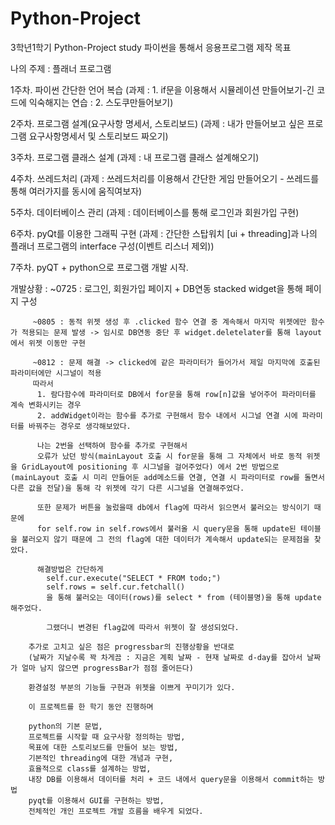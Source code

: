 # Python-Project

3학년1학기 Python-Project study
파이썬을 통해서 응용프로그램 제작 목표

나의 주제 : 플래너 프로그램

1주차. 파이썬 간단한 언어 복습
    (과제 : 1. if문을 이용해서 시뮬레이션 만들어보기-긴 코드에 익숙해지는 연습
          : 2. 스도쿠만들어보기)


2주차. 프로그램 설계(요구사항 명세서, 스토리보드)
    (과제 : 내가 만들어보고 싶은 프로그램 요구사항명세서 및 스토리보드 짜오기)


3주차. 프로그램 클래스 설계
    (과제 : 내 프로그램 클래스 설계해오기)


4주차. 쓰레드처리 
    (과제 : 쓰레드처리를 이용해서 간단한 게임 만들어오기 - 쓰레드를 통해 여러가지를 동시에 움직여보자)


5주차. 데이터베이스 관리
    (과제 : 데이터베이스를 통해 로그인과 회원가입 구현)


6주차. pyQt를 이용한 그래픽 구현
    (과제 : 간단한 스탑워치 [ui + threading]과
     나의 플래너 프로그램의 interface 구성(이벤트 리스너 제외))

7주차. pyQT + python으로 프로그램 개발 시작.

개발상황 : ~0725 : 로그인, 회원가입 페이지 + DB연동
                  stacked widget을 통해 페이지 구성

         ~0805 : 동적 위젯 생성 후 .clicked 함수 연결 중 계속해서 마지막 위젯에만 함수가 적용되는 문제 발생 -> 임시로 DB연동 중단 후 widget.deletelater를 통해 layout에서 위젯 이동만 구현

         ~0812 : 문제 해결 -> clicked에 같은 파라미터가 들어가서 제일 마지막에 호출된 파라미터에만 시그널이 적용
         따라서
          1. 람다함수에 파라미터로 DB에서 for문을 통해 row[n]값을 넣어주어 파라미터를 계속 변화시키는 경우
          2. addWidget이라는 함수를 추가로 구현해서 함수 내에서 시그널 연결 시에 파라미터를 바꿔주는 경우로 생각해보았다.

          나는 2번을 선택하여 함수를 추가로 구현해서 
          오류가 났던 방식(mainLayout 호출 시 for문을 통해 그 자체에서 바로 동적 위젯을 GridLayout에 positioning 후 시그널을 걸어주었다) 에서 2번 방법으로 (mainLayout 호출 시 미리 만들어둔 add메소드를 연결, 연결 시 파라미터로 row를 돌면서 다른 값을 전달)을 통해 각 위젯에 각기 다른 시그널을 연결해주었다.

          또한 문제가 버튼을 눌렀을때 db에서 flag에 따라서 읽으면서 불러오는 방식이기 때문에
          for self.row in self.rows에서 불러올 시 query문을 통해 update된 테이블을 불러오지 않기 때문에 그 전의 flag에 대한 데이터가 계속해서 update되는 문제점을 찾았다.

          해결방법은 간단하게
            self.cur.execute("SELECT * FROM todo;")
            self.rows = self.cur.fetchall()
            을 통해 불러오는 데이터(rows)를 select * from (테이블명)을 통해 update해주었다.

            그랬더니 변경된 flag값에 따라서 위젯이 잘 생성되었다.

        추가로 고치고 싶은 점은 progressbar의 진행상황을 반대로
        (날짜가 지날수록 꽉 차게끔 : 지금은 계획 날짜 - 현재 날짜로 d-day를 잡아서 날짜가 얼마 남지 않으면 progressBar가 점점 줄어든다)

        환경설정 부분의 기능들 구현과 위젯을 이쁘게 꾸미기가 있다.

        이 프로젝트를 한 학기 동안 진행하며 

        python의 기본 문법,
        프로젝트를 시작할 때 요구사항 정의하는 방법,
        목표에 대한 스토리보드를 만들어 보는 방법, 
        기본적인 threading에 대한 개념과 구현,
        효율적으로 class를 설계하는 방법,
        내장 DB를 이용해서 데이터를 처리 + 코드 내에서 query문을 이용해서 commit하는 방법
        pyqt를 이용해서 GUI를 구현하는 방법,
        전체적인 개인 프로젝트 개발 흐름을 배우게 되었다.